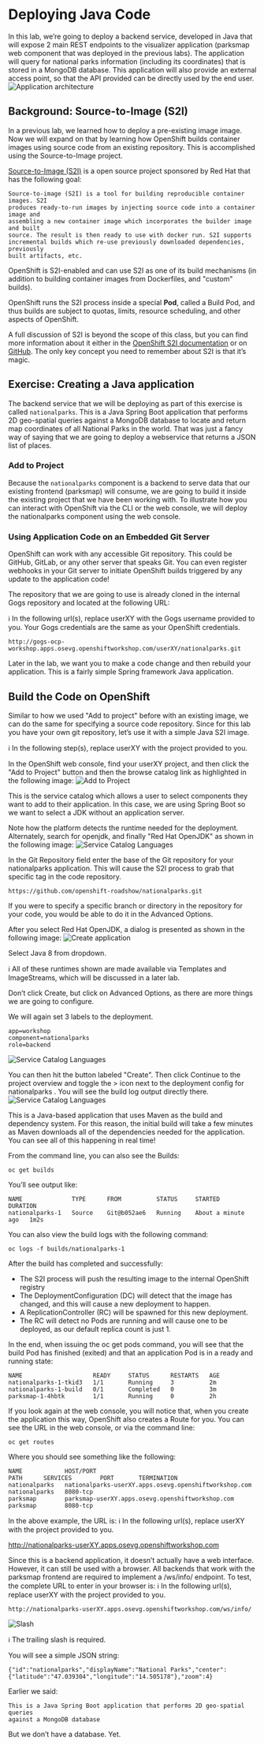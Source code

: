 # Deploying Java Code

In this lab, we’re going to deploy a backend service, developed in Java that will expose 2 main REST endpoints to the visualizer application (parksmap web component that was deployed in the previous labs). The application will query for national parks information (including its coordinates) that is stored in a MongoDB database. This application will also provide an external access point, so that the API provided can be directly used by the end user.
![Application architecture](https://github.com/bhandaru/nationalparks-labs/blob/master/images/java-code-architecture-nationalparks-1.png)

## Background: Source-to-Image (S2I)

In a previous lab, we learned how to deploy a pre-existing image image. Now we will expand on that by learning how OpenShift builds container images using source code from an existing repository. This is accomplished using the Source-to-Image project.

[Source-to-Image (S2I)](https://github.com/openshift/source-to-image) is a open source project sponsored by Red Hat that has the following goal:

```
Source-to-image (S2I) is a tool for building reproducible container images. S2I
produces ready-to-run images by injecting source code into a container image and
assembling a new container image which incorporates the builder image and built
source. The result is then ready to use with docker run. S2I supports
incremental builds which re-use previously downloaded dependencies, previously
built artifacts, etc.
```

OpenShift is S2I-enabled and can use S2I as one of its build mechanisms (in addition to building container images from Dockerfiles, and "custom" builds).

OpenShift runs the S2I process inside a special **Pod**, called a Build Pod, and thus builds are subject to quotas, limits, resource scheduling, and other aspects of OpenShift.

A full discussion of S2I is beyond the scope of this class, but you can find more information about it either in the [OpenShift S2I documentation](https://docs.openshift.com/container-platform/4.4/builds/understanding-image-builds.html#build-strategy-s2i_understanding-image-builds) or on [GitHub](https://github.com/openshift/source-to-image). The only key concept you need to remember about S2I is that it’s magic.

## Exercise: Creating a Java application

The backend service that we will be deploying as part of this exercise is called ```nationalparks```. This is a Java Spring Boot application that performs 2D geo-spatial queries against a MongoDB database to locate and return map coordinates of all National Parks in the world. That was just a fancy way of saying that we are going to deploy a webservice that returns a JSON list of places.

### Add to Project

Because the ```nationalparks``` component is a backend to serve data that our existing frontend (parksmap) will consume, we are going to build it inside the existing project that we have been working with. To illustrate how you can interact with OpenShift via the CLI or the web console, we will deploy the nationalparks component using the web console.

### Using Application Code on an Embedded Git Server

OpenShift can work with any accessible Git repository. This could be GitHub, GitLab, or any other server that speaks Git. You can even register webhooks in your Git server to initiate OpenShift builds triggered by any update to the application code!

The repository that we are going to use is already cloned in the internal Gogs repository and located at the following URL:

:information_source: In the following url(s), replace userXY with the Gogs username provided to you. Your Gogs credentials are the same as your OpenShift credentials.

```
http://gogs-ocp-workshop.apps.osevg.openshiftworkshop.com/userXY/nationalparks.git
```

Later in the lab, we want you to make a code change and then rebuild your application. This is a fairly simple Spring framework Java application.

## Build the Code on OpenShift

Similar to how we used "Add to project" before with an existing image, we can do the same for specifying a source code repository. Since for this lab you have your own git repository, let’s use it with a simple Java S2I image.

:information_source: In the following step(s), replace userXY with the project provided to you.

In the OpenShift web console, find your userXY project, and then click the "Add to Project" button and then the browse catalog link as highlighted in the following image:
![Add to Project](https://github.com/bhandaru/nationalparks-labs/blob/master/images/Dep1.png)

This is the service catalog which allows a user to select components they want to add to their application. In this case, we are using Spring Boot so we want to select a JDK without an application server.

Note how the platform detects the runtime needed for the deployment. Alternately, search for openjdk, and finally "Red Hat OpenJDK" as shown in the following image:
![Service Catalog Languages](https://github.com/bhandaru/nationalparks-labs/blob/master/images/Dep3.png)

In the Git Repository field enter the base of the Git repository for your nationalparks application. This will cause the S2I process to grab that specific tag in the code repository.

```
https://github.com/openshift-roadshow/nationalparks.git
```

If you were to specify a specific branch or directory in the repository for your code, you would be able to do it in the Advanced Options.

After you select Red Hat OpenJDK, a dialog is presented as shown in the following image:
![Create application](https://github.com/bhandaru/nationalparks-labs/blob/master/images/Dep2.png)

Select Java 8 from dropdown.

:information_source: All of these runtimes shown are made available via Templates and ImageStreams, which will be discussed in a later lab.


Don’t click Create, but click on Advanced Options, as there are more things we are going to configure.

We will again set 3 labels to the deployment.

```
app=workshop
component=nationalparks
role=backend
```
![Service Catalog Languages](https://github.com/bhandaru/nationalparks-labs/blob/master/images/Dep3.png)

You can then hit the button labeled "Create". Then click Continue to the project overview and toggle the > icon next to the deployment config for nationalparks . You will see the build log output directly there.
![Service Catalog Languages](https://github.com/bhandaru/nationalparks-labs/blob/master/images/Dep4.png)

This is a Java-based application that uses Maven as the build and dependency system. For this reason, the initial build will take a few minutes as Maven downloads all of the dependencies needed for the application. You can see all of this happening in real time!

From the command line, you can also see the Builds:

```
oc get builds
```

You’ll see output like:

```
NAME              TYPE      FROM          STATUS     STARTED              DURATION
nationalparks-1   Source    Git@b052ae6   Running    About a minute ago   1m2s
```

You can also view the build logs with the following command:

```
oc logs -f builds/nationalparks-1
```

After the build has completed and successfully:

* The S2I process will push the resulting image to the internal OpenShift registry
* The DeploymentConfiguration (DC) will detect that the image has changed, and this will cause a new deployment to happen.
* A ReplicationController (RC) will be spawned for this new deployment.
* The RC will detect no Pods are running and will cause one to be deployed, as our default replica count is just 1.

In the end, when issuing the oc get pods command, you will see that the build Pod has finished (exited) and that an application Pod is in a ready and running state:

```
NAME                    READY     STATUS      RESTARTS   AGE
nationalparks-1-tkid3   1/1       Running     3          2m
nationalparks-1-build   0/1       Completed   0          3m
parksmap-1-4hbtk        1/1       Running     0          2h
```

If you look again at the web console, you will notice that, when you create the application this way, OpenShift also creates a Route for you. You can see the URL in the web console, or via the command line:

```
oc get routes
```

Where you should see something like the following:

```
NAME            HOST/PORT                                                   PATH      SERVICES        PORT       TERMINATION
nationalparks   nationalparks-userXY.apps.osevg.openshiftworkshop.com             nationalparks   8080-tcp
parksmap        parksmap-userXY.apps.osevg.openshiftworkshop.com                  parksmap        8080-tcp
```

In the above example, the URL is:
:information_source: In the following url(s), replace userXY with the project provided to you.

http://nationalparks-userXY.apps.osevg.openshiftworkshop.com

Since this is a backend application, it doesn’t actually have a web interface. However, it can still be used with a browser. All backends that work with the parksmap frontend are required to implement a /ws/info/ endpoint. To test, the complete URL to enter in your browser is:
:information_source: In the following url(s), replace userXY with the project provided to you.

```
http://nationalparks-userXY.apps.osevg.openshiftworkshop.com/ws/info/
```
![Slash](https://github.com/bhandaru/nationalparks-labs/blob/master/images/slash.png)

:information_source: The trailing slash is required.

You will see a simple JSON string:

```
{"id":"nationalparks","displayName":"National Parks","center":{"latitude":"47.039304","longitude":"14.505178"},"zoom":4}
```

Earlier we said:

```
This is a Java Spring Boot application that performs 2D geo-spatial queries
against a MongoDB database
```

But we don’t have a database. Yet.

